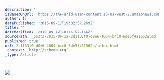 ```yaml
---
description: ''
isBasedOnUrl: 'https://the-grid-user-content.s3-us-west-2.amazonaws.com/90b09fcc-e374-4ba1-a704-528467bd8fa9.JPG'
author: []
datePublished: '2015-09-12T19:02:57.269Z'
title: ''
dateModified: '2015-09-12T18:45:57.466Z'
sourcePath: _posts/2015-09-12-2d1133f0-d0e6-4664-b4c0-6de5f421562a.md
published: true
url: 2d1133f0-d0e6-4664-b4c0-6de5f421562a/index.html
_context: 'http://schema.org'
_type: Article

---
```

![](https://the-grid-user-content.s3-us-west-2.amazonaws.com/90b09fcc-e374-4ba1-a704-528467bd8fa9.JPG)